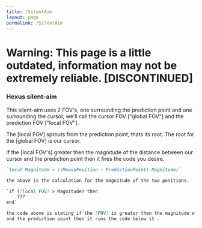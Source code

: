 ```yaml
---
title: /SilentAim
layout: page
permalink: /SilentAim
---
```

# Warning: This page is a little outdated, information may not be extremely reliable. [DISCONTINUED]


### Hexus silent-aim

This silent-aim uses 2 FOV's, one surrounding the prediction point and one surrounding the cursor, we'll call the cursor FOV ["global FOV"] and the prediction FOV ["local FOV"].

The [local FOV] sprouts from the prediction point, thats its root. The root for the [global FOV] is our cursor. 

If the [local FOV's] greater then the magnitude of the distance between our cursor and the prediction point then it fires the code you desire.

```markdown
`local Magnitude = ((MousePosition - PredictionPoint).Magnitude)`

the above is the calculation for the magnitude of the two positions.

`if ([local FOV] > Magnitude) then
    ???
end`

the code above is stating if the [FOV] is greater then the magnitude of my cursor 
and the prediction point then it runs the code below it .
```
